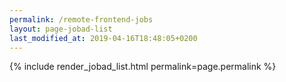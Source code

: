 ```yaml
---
permalink: /remote-frontend-jobs
layout: page-jobad-list
last_modified_at: 2019-04-16T18:48:05+0200
---
```

{% include render_jobad_list.html permalink=page.permalink %}
